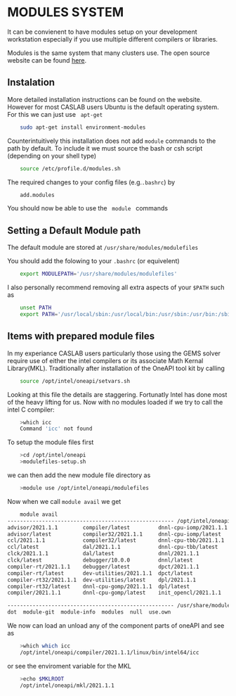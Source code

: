 # MODULES SYSTEM 


It can be convienent to have modules setup on your development workstation especially if you use multiple different compilers or libraries. 

Modules is the same system that many clusters use. The open source website can be found [here](http://modules.sourceforge.net/). 



## Instalation
More detailed installation instructions can be found on the website. However for most CASLAB users Ubuntu is the default operating system. For this we can just use <code> apt-get </code>

```bash
    sudo apt-get install environment-modules
```

Counterintuitively this installation does not add <code>module</code> commands to the path by default. To include it we must source the bash or csh script (depending on your shell type)

```bash
    source /etc/profile.d/modules.sh
```

The required changes to your config files (e.g.<code>.bashrc</code>) by 

```bash
    add.modules
```

You should now be able to use the <code> module </code> commands

## Setting a Default Module path

The default module are stored at <code>/usr/share/modules/modulefiles </code>
 
You should add the folowing to your <code>.bashrc</code> (or equivelent)
```bash
    export MODULEPATH='/usr/share/modules/modulefiles'
```
I also personally recommend removing all extra aspects of your <code>$PATH</code>
such as
```bash
    unset PATH
    export PATH='/usr/local/sbin:/usr/local/bin:/usr/sbin:/usr/bin:/sbin:/bin'
```

## Items with prepared module files 

In my experiance CASLAB users particularly those using the GEMS solver require use of either the intel compilers or its associate Math Kernal Library(MKL). Traditionally after installation of the OneAPI tool kit by calling

```bash
    source /opt/intel/oneapi/setvars.sh
```

Looking at this file the details are staggering. Fortunatly Intel has done most of the heavy lifting for us. Now with no modules loaded if we try to call the intel C compiler:

```bash
    >which icc
    Command 'icc' not found
```
To setup the module files first 
```bash
    >cd /opt/intel/oneapi
    >modulefiles-setup.sh
```
we can then add the new module file directory as 
```bash
    >module use /opt/intel/oneapi/modulefiles
```

Now when we call <code>module avail</code> we get 

```bash
    module avail
----------------------------------------------------- /opt/intel/oneapi/modulefiles ------------------------------------------------------
advisor/2021.1.1        compiler/latest         dnnl-cpu-iomp/2021.1.1  init_opencl/latest            itac/2021.1.1     tbb/latest      
advisor/latest          compiler32/2021.1.1     dnnl-cpu-iomp/latest    inspector/2021.1.1            itac/latest       tbb32/2021.1.1  
ccl/2021.1.1            compiler32/latest       dnnl-cpu-tbb/2021.1.1   inspector/latest              mkl/2021.1.1      tbb32/latest    
ccl/latest              dal/2021.1.1            dnnl-cpu-tbb/latest     intel_ipp_ia32/2021.1.1       mkl/latest        vpl/2021.1.1    
clck/2021.1.1           dal/latest              dnnl/2021.1.1           intel_ipp_ia32/latest         mkl32/2021.1.1    vpl/latest      
clck/latest             debugger/10.0.0         dnnl/latest             intel_ipp_intel64/2021.1.1    mkl32/latest      vtune/2021.1.1  
compiler-rt/2021.1.1    debugger/latest         dpct/2021.1.1           intel_ipp_intel64/latest      mpi/2021.1.1      vtune/latest    
compiler-rt/latest      dev-utilities/2021.1.1  dpct/latest             intel_ippcp_ia32/2021.1.1     mpi/latest        
compiler-rt32/2021.1.1  dev-utilities/latest    dpl/2021.1.1            intel_ippcp_ia32/latest       oclfpga/2021.1.1  
compiler-rt32/latest    dnnl-cpu-gomp/2021.1.1  dpl/latest              intel_ippcp_intel64/2021.1.1  oclfpga/latest    
compiler/2021.1.1       dnnl-cpu-gomp/latest    init_opencl/2021.1.1    intel_ippcp_intel64/latest    tbb/2021.1.1      

----------------------------------------------------- /usr/share/modules/modulefiles -----------------------------------------------------
dot  module-git  module-info  modules  null  use.own  
```
We now can load an unload any of the component parts of oneAPI and see as 

```bash
    >which which icc
    /opt/intel/oneapi/compiler/2021.1.1/linux/bin/intel64/icc
```

or see the enviroment variable for the MKL

```bash
    >echo $MKLROOT 
    /opt/intel/oneapi/mkl/2021.1.1
```